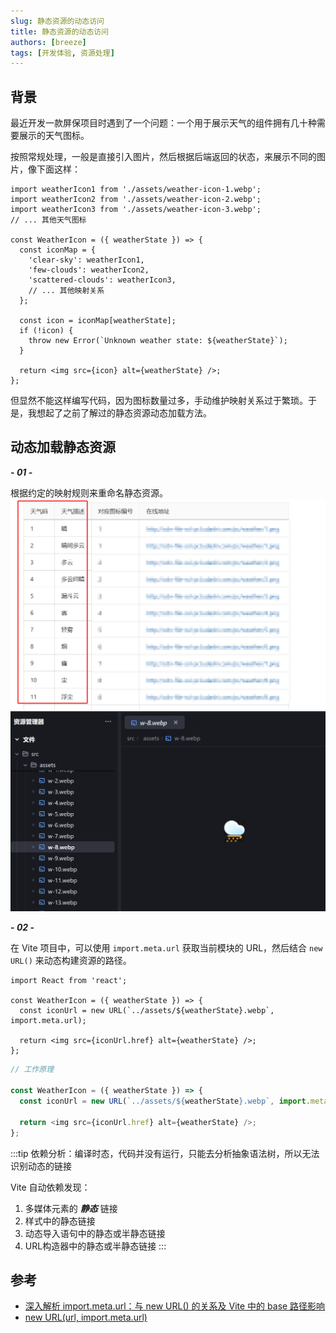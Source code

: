```yaml
---
slug: 静态资源的动态访问
title: 静态资源的动态访问
authors: [breeze]
tags: [开发体验, 资源处理]
---
```


## 背景
最近开发一款屏保项目时遇到了一个问题：一个用于展示天气的组件拥有几十种需要展示的天气图标。

按照常规处理，一般是直接引入图片，然后根据后端返回的状态，来展示不同的图片，像下面这样：

```tsx
import weatherIcon1 from './assets/weather-icon-1.webp';
import weatherIcon2 from './assets/weather-icon-2.webp';
import weatherIcon3 from './assets/weather-icon-3.webp';
// ... 其他天气图标

const WeatherIcon = ({ weatherState }) => {
  const iconMap = {
    'clear-sky': weatherIcon1,
    'few-clouds': weatherIcon2,
    'scattered-clouds': weatherIcon3,
    // ... 其他映射关系
  };

  const icon = iconMap[weatherState];
  if (!icon) {
    throw new Error(`Unknown weather state: ${weatherState}`);
  }

  return <img src={icon} alt={weatherState} />;
};
```
但显然不能这样编写代码，因为图标数量过多，手动维护映射关系过于繁琐。于是，我想起了之前了解过的静态资源动态加载方法。

## 动态加载静态资源

**- *01* -** 

根据约定的映射规则来重命名静态资源。
![映射关系](./image-1.png)
![重命名](./image-2.png)


**- *02* -** 

在 Vite 项目中，可以使用 `import.meta.url` 获取当前模块的 URL，然后结合 `new URL()` 来动态构建资源的路径。

```tsx
import React from 'react';

const WeatherIcon = ({ weatherState }) => {
  const iconUrl = new URL(`../assets/${weatherState}.webp`, import.meta.url);

  return <img src={iconUrl.href} alt={weatherState} />;
};
```


```js
// 工作原理

const WeatherIcon = ({ weatherState }) => {
  const iconUrl = new URL(`../assets/${weatherState}.webp`, import.meta.url);

  return <img src={iconUrl.href} alt={weatherState} />;
};


```

:::tip
依赖分析：编译时态，代码并没有运行，只能去分析抽象语法树，所以无法识别动态的链接

Vite 自动依赖发现：
1. 多媒体元素的 ***静态*** 链接
2. 样式中的静态链接
3. 动态导入语句中的静态或半静态链接
4. URL构造器中的静态或半静态链接
:::

## 参考
- [深入解析 import.meta.url：与 new URL() 的关系及 Vite 中的 base 路径影响](https://juejin.cn/post/7512671108396548146)
- [new URL(url, import.meta.url)](https://cn.vite.dev/guide/assets.html#new-url-url-import-meta-url)